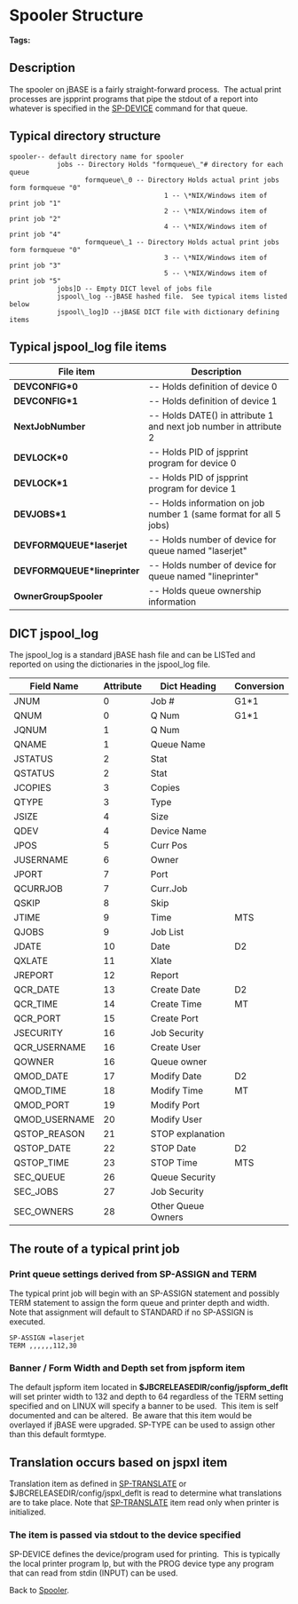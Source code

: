 # Spooler Structure

<PageHeader />

**Tags:**
<badge text='spooler' vertical='middle' />

## Description

The spooler on jBASE is a fairly straight-forward process.  The actual print processes are jspprint programs that pipe the stdout of a report into whatever is specified in the [SP-DEVICE](./../sp-device) command for that queue.

## Typical directory structure

```
spooler-- default directory name for spooler  
            jobs -- Directory Holds "formqueue\_"# directory for each queue  
                   formqueue\_0 -- Directory Holds actual print jobs form formqueue "0"  
                                       1 -- \*NIX/Windows item of print job "1"  
                                       2 -- \*NIX/Windows item of print job "2"  
                                       4 -- \*NIX/Windows item of print job "4"  
                   formqueue\_1 -- Directory Holds actual print jobs form formqueue "0"  
                                       3 -- \*NIX/Windows item of print job "3"  
                                       5 -- \*NIX/Windows item of print job "5"  
            jobs]D -- Empty DICT level of jobs file  
            jspool\_log --jBASE hashed file.  See typical items listed below  
            jspool\_log]D --jBASE DICT file with dictionary defining items  
```

## Typical jspool\_log file items

| File item | Description |
| --- | --- |
| **DEVCONFIG\*0** | -- Holds definition of device 0 |
| **DEVCONFIG\*1** | -- Holds definition of device 1 |
| **NextJobNumber** | -- Holds DATE() in attribute 1 and next job number in attribute 2 |
| **DEVLOCK\*0** | -- Holds PID of jspprint program for device 0 |
| **DEVLOCK\*1** | -- Holds PID of jspprint program for device 1 |
| **DEVJOBS\*1** | -- Holds information on job number 1 (same format for all 5 jobs) |
| **DEVFORMQUEUE\*laserjet** | -- Holds number of device for queue named "laserjet" |
| **DEVFORMQUEUE\*lineprinter** | -- Holds number of device for queue named "lineprinter" |
| **OwnerGroupSpooler** | -- Holds queue ownership information |

## DICT jspool\_log

The jspool\_log is a standard jBASE hash file and can be LISTed and reported on using the dictionaries in the jspool\_log file.

| Field Name | Attribute | Dict Heading | Conversion |
| --- | --- | --- | --- |
| JNUM | 0 | Job # | G1\*1 |
| QNUM | 0 | Q Num | G1\*1 |
| JQNUM | 1 | Q Num |   |
| QNAME | 1 | Queue Name |   |
| JSTATUS | 2 | Stat |   |
| QSTATUS | 2 | Stat |   |
| JCOPIES | 3 | Copies |   |
| QTYPE | 3 | Type |   |
| JSIZE | 4 | Size |   |
| QDEV | 4 | Device Name |   |
| JPOS | 5 | Curr Pos |   |
| JUSERNAME | 6 | Owner |   |
| JPORT | 7 | Port |   |
| QCURRJOB | 7 | Curr.Job |   |
| QSKIP | 8 | Skip |   |
| JTIME | 9 | Time | MTS |
| QJOBS | 9 | Job List |   |
| JDATE | 10 | Date | D2 |
| QXLATE | 11 | Xlate |   |
| JREPORT | 12 | Report |   |
| QCR\_DATE | 13 | Create Date | D2 |
| QCR\_TIME | 14 | Create Time | MT |
| QCR\_PORT | 15 | Create Port |   |
| JSECURITY | 16 | Job Security |   |
| QCR\_USERNAME | 16 | Create User |   |
| QOWNER | 16 | Queue owner |   |
| QMOD\_DATE | 17 | Modify Date | D2 |
| QMOD\_TIME | 18 | Modify Time | MT |
| QMOD\_PORT | 19 | Modify Port |   |
| QMOD\_USERNAME | 20 | Modify User |   |
| QSTOP\_REASON | 21 | STOP explanation |   |
| QSTOP\_DATE | 22 | STOP Date | D2 |
| QSTOP\_TIME | 23 | STOP Time | MTS |
| SEC\_QUEUE | 26 | Queue Security |   |
| SEC\_JOBS | 27 | Job Security |   |
| SEC\_OWNERS | 28 | Other Queue Owners |   |

## The route of a typical print job

### Print queue settings derived from SP-ASSIGN and TERM

The typical print job will begin with an SP-ASSIGN statement and possibly TERM statement to assign the form queue and printer depth and width. Note that assignment will default to STANDARD if no SP-ASSIGN is executed.

```
SP-ASSIGN =laserjet
TERM ,,,,,,112,30
```

### Banner / Form Width and Depth set from jspform item

The default jspform item located in **$JBCRELEASEDIR/config/jspform\_deflt** will set printer width to 132 and depth to 64 regardless of the TERM setting specified and on LINUX will specify a banner to be used.  This item is self documented and can be altered.  Be aware that this item would be overlayed if jBASE were upgraded. SP-TYPE can be used to assign other than this default formtype.

## Translation occurs based on jspxl item

Translation item as defined in [SP-TRANSLATE](./../sp-translate) or $JBCRELEASEDIR/config/jspxl\_deflt is read to determine what translations are to take place. Note that [SP-TRANSLATE](./../sp-translate) item read only when printer is initialized.

### The item is passed via stdout to the device specified

SP-DEVICE defines the device/program used for printing.  This is typically the local printer program lp, but with the PROG device type any program that can read from stdin (INPUT) can be used.

Back to [Spooler](./../jbase-spooler).

<PageFooter />
